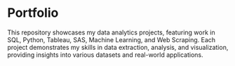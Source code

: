 # Portfolio
This repository showcases my data analytics projects, featuring work in SQL, Python, Tableau, SAS, Machine Learning, and Web Scraping. Each project demonstrates my skills in data extraction, analysis, and visualization, providing insights into various datasets and real-world applications.
